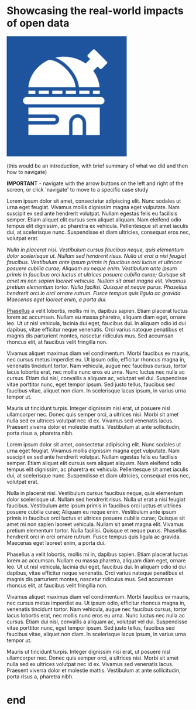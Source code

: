 # Showcasing the real-world impacts of open data

![image](../images/other_images/observatory.png)

(this would be an introduction, with brief summary of what we did and then how to navigate)

**IMPORTANT** - navigate with the arrow buttons on the left and right of the screen, or click 'navigate' to move to a specific case study


Lorem ipsum dolor sit amet, consectetur adipiscing elit. Nunc sodales ut urna eget feugiat. Vivamus mollis dignissim magna eget vulputate. Nam suscipit ex sed ante hendrerit volutpat. Nullam egestas felis eu facilisis semper. Etiam aliquet elit cursus sem aliquet aliquam. Nam eleifend odio tempus elit dignissim, ac pharetra ex vehicula. Pellentesque sit amet iaculis dui, at scelerisque nunc. Suspendisse et diam ultricies, consequat eros nec, volutpat erat.

*Nulla in placerat nisi. Vestibulum cursus faucibus neque, quis elementum dolor scelerisque ut. Nullam sed hendrerit risus. Nulla ut erat a nisi feugiat faucibus. Vestibulum ante ipsum primis in faucibus orci luctus et ultrices posuere cubilia curae; Aliquam eu neque enim. Vestibulum ante ipsum primis in faucibus orci luctus et ultrices posuere cubilia curae; Quisque sit amet mi non sapien laoreet vehicula. Nullam sit amet magna elit. Vivamus pretium elementum tortor. Nulla facilisi. Quisque et neque purus. Phasellus hendrerit orci in orci ornare rutrum. Fusce tempus quis ligula ac gravida. Maecenas eget laoreet enim, a porta dui.*

[Phasellus](https://www.theodi.org) a velit lobortis, mollis mi in, dapibus sapien. Etiam placerat luctus lorem ac accumsan. Nullam eu massa pharetra, aliquam diam eget, ornare leo. Ut ut nisl vehicula, lacinia dui eget, faucibus dui. In aliquam odio id dui dapibus, vitae efficitur neque venenatis. Orci varius natoque penatibus et magnis dis parturient montes, nascetur ridiculus mus. Sed accumsan rhoncus elit, at faucibus velit fringilla non.

Vivamus aliquet maximus diam vel condimentum. Morbi faucibus ex mauris, nec cursus metus imperdiet eu. Ut ipsum odio, efficitur rhoncus magna in, venenatis tincidunt tortor. Nam vehicula, augue nec faucibus cursus, tortor lacus lobortis erat, nec mollis nunc eros eu urna. Nunc luctus nec nulla ac cursus. Etiam dui nisi, convallis a aliquam ac, volutpat vel dui. Suspendisse vitae porttitor nunc, eget tempor ipsum. Sed justo tellus, faucibus sed faucibus vitae, aliquet non diam. In scelerisque lacus ipsum, in varius urna tempor ut.

Mauris ut tincidunt turpis. Integer dignissim nisi erat, ut posuere nisl ullamcorper nec. Donec quis semper orci, a ultrices nisi. Morbi sit amet nulla sed ex ultrices volutpat nec id ex. Vivamus sed venenatis lacus. Praesent viverra dolor et molestie mattis. Vestibulum at ante sollicitudin, porta risus a, pharetra nibh.

Lorem ipsum dolor sit amet, consectetur adipiscing elit. Nunc sodales ut urna eget feugiat. Vivamus mollis dignissim magna eget vulputate. Nam suscipit ex sed ante hendrerit volutpat. Nullam egestas felis eu facilisis semper. Etiam aliquet elit cursus sem aliquet aliquam. Nam eleifend odio tempus elit dignissim, ac pharetra ex vehicula. Pellentesque sit amet iaculis dui, at scelerisque nunc. Suspendisse et diam ultricies, consequat eros nec, volutpat erat.

Nulla in placerat nisi. Vestibulum cursus faucibus neque, quis elementum dolor scelerisque ut. Nullam sed hendrerit risus. Nulla ut erat a nisi feugiat faucibus. Vestibulum ante ipsum primis in faucibus orci luctus et ultrices posuere cubilia curae; Aliquam eu neque enim. Vestibulum ante ipsum primis in faucibus orci luctus et ultrices posuere cubilia curae; Quisque sit amet mi non sapien laoreet vehicula. Nullam sit amet magna elit. Vivamus pretium elementum tortor. Nulla facilisi. Quisque et neque purus. Phasellus hendrerit orci in orci ornare rutrum. Fusce tempus quis ligula ac gravida. Maecenas eget laoreet enim, a porta dui.

Phasellus a velit lobortis, mollis mi in, dapibus sapien. Etiam placerat luctus lorem ac accumsan. Nullam eu massa pharetra, aliquam diam eget, ornare leo. Ut ut nisl vehicula, lacinia dui eget, faucibus dui. In aliquam odio id dui dapibus, vitae efficitur neque venenatis. Orci varius natoque penatibus et magnis dis parturient montes, nascetur ridiculus mus. Sed accumsan rhoncus elit, at faucibus velit fringilla non.

Vivamus aliquet maximus diam vel condimentum. Morbi faucibus ex mauris, nec cursus metus imperdiet eu. Ut ipsum odio, efficitur rhoncus magna in, venenatis tincidunt tortor. Nam vehicula, augue nec faucibus cursus, tortor lacus lobortis erat, nec mollis nunc eros eu urna. Nunc luctus nec nulla ac cursus. Etiam dui nisi, convallis a aliquam ac, volutpat vel dui. Suspendisse vitae porttitor nunc, eget tempor ipsum. Sed justo tellus, faucibus sed faucibus vitae, aliquet non diam. In scelerisque lacus ipsum, in varius urna tempor ut.

Mauris ut tincidunt turpis. Integer dignissim nisi erat, ut posuere nisl ullamcorper nec. Donec quis semper orci, a ultrices nisi. Morbi sit amet nulla sed ex ultrices volutpat nec id ex. Vivamus sed venenatis lacus. Praesent viverra dolor et molestie mattis. Vestibulum at ante sollicitudin, porta risus a, pharetra nibh.

# end
